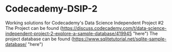# Codecademy-DSIP-2
Working solutions for Codecademy's Data Science Independent Project #2
The Project can be found (https://discuss.codecademy.com/t/data-science-independent-project-2-explore-a-sample-database/419945 "here")
The project database can be found (https://www.sqlitetutorial.net/sqlite-sample-database/ "here")
